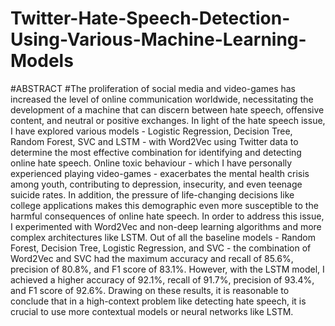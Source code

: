# Twitter-Hate-Speech-Detection-Using-Various-Machine-Learning-Models
#ABSTRACT
#The proliferation of social media and video-games has increased the level of online communication worldwide, necessitating the development of a machine that can discern between hate speech, offensive content, and neutral or positive exchanges. In light of the hate speech issue, I have explored various models - Logistic Regression, Decision Tree, Random Forest, SVC and LSTM - with Word2Vec using Twitter data to determine the most effective combination for identifying and detecting online hate speech. Online toxic behaviour - which I have personally experienced playing video-games - exacerbates the mental health crisis among youth, contributing to depression, insecurity, and even teenage suicide rates. In addition, the pressure of life-changing decisions like college applications makes this demographic even more susceptible to the harmful consequences of online hate speech. In order to address this issue, I experimented with Word2Vec and non-deep learning algorithms and more complex architectures like LSTM. Out of all the baseline models - Random Forest, Decision Tree, Logistic Regression, and SVC - the combination of Word2Vec and SVC had the maximum accuracy and recall of 85.6%, precision of 80.8%, and F1 score of 83.1%. However, with the LSTM model, I achieved a higher accuracy of 92.1%, recall of 91.7%, precision of 93.4%, and F1 score of 92.6%. Drawing on these results, it is reasonable to conclude that in a high-context problem like detecting hate speech, it is crucial to use more contextual models or neural networks like LSTM.
